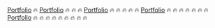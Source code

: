 [Portfolio](https://shreetej-hadge.netlify.app) 🔥 
[Portfolio](https://shreetej-hadge.netlify.app) 🔥 🔥 🔥
[Portfolio](https://shreetej-hadge.netlify.app) 🔥 🔥 🔥 🔥 🔥 
[Portfolio](https://shreetej-hadge.netlify.app) 🔥 🔥 🔥 🔥 🔥 🔥 🔥 
[Portfolio](https://shreetej-hadge.netlify.app) 🔥 🔥 🔥 🔥 🔥 🔥 🔥 🔥 🔥 
